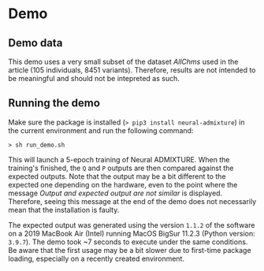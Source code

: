 # Demo

## Demo data

This demo uses a very small subset of the dataset _AllChms_ used in the article (105 individuals, 8451 variants). Therefore, results are not intended to be meaningful and should not be intepreted as such.

## Running the demo

Make sure the package is installed (`> pip3 install neural-admixture`) in the current environment and run the following command:

```console
> sh run_demo.sh
```

This will launch a 5-epoch training of Neural ADMIXTURE. When the training's finished, the `Q` and `P` outputs are then compared against the expected outputs. Note that the output may be a bit different to the expected one depending on the hardware, even to the point where the message _Output and expected output are not similar_ is displayed. Therefore, seeing this message at the end of the demo does not necessarily mean that the installation is faulty.

The expected output was generated using the version `1.1.2` of the software on a 2019 MacBook Air (Intel) running MacOS BigSur 11.2.3 (Python version: `3.9.7`). The demo took ~7 seconds to execute under the same conditions. Be aware that the first usage may be a bit slower due to first-time package loading, especially on a recently created environment.
